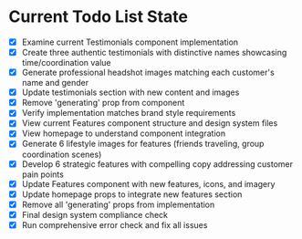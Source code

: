 <!-- DO NOT EDIT - Managed by todo_list tool -->
<!-- Updated: 2025-10-29T23:29:17.215Z -->

# Current Todo List State

- [x] Examine current Testimonials component implementation
- [x] Create three authentic testimonials with distinctive names showcasing time/coordination value
- [x] Generate professional headshot images matching each customer's name and gender
- [x] Update testimonials section with new content and images
- [x] Remove 'generating' prop from component
- [x] Verify implementation matches brand style requirements
- [x] View current Features component structure and design system files
- [x] View homepage to understand component integration
- [x] Generate 6 lifestyle images for features (friends traveling, group coordination scenes)
- [x] Develop 6 strategic features with compelling copy addressing customer pain points
- [x] Update Features component with new features, icons, and imagery
- [x] Update homepage props to integrate new features section
- [x] Remove all 'generating' props from implementation
- [x] Final design system compliance check
- [x] Run comprehensive error check and fix all issues
